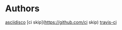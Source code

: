 Authors
=======

[asciidisco](https://github.com/asciidisco)
[ci skip](https://github.com/ci skip)
[travis-ci](https://github.com/travis-ci)
